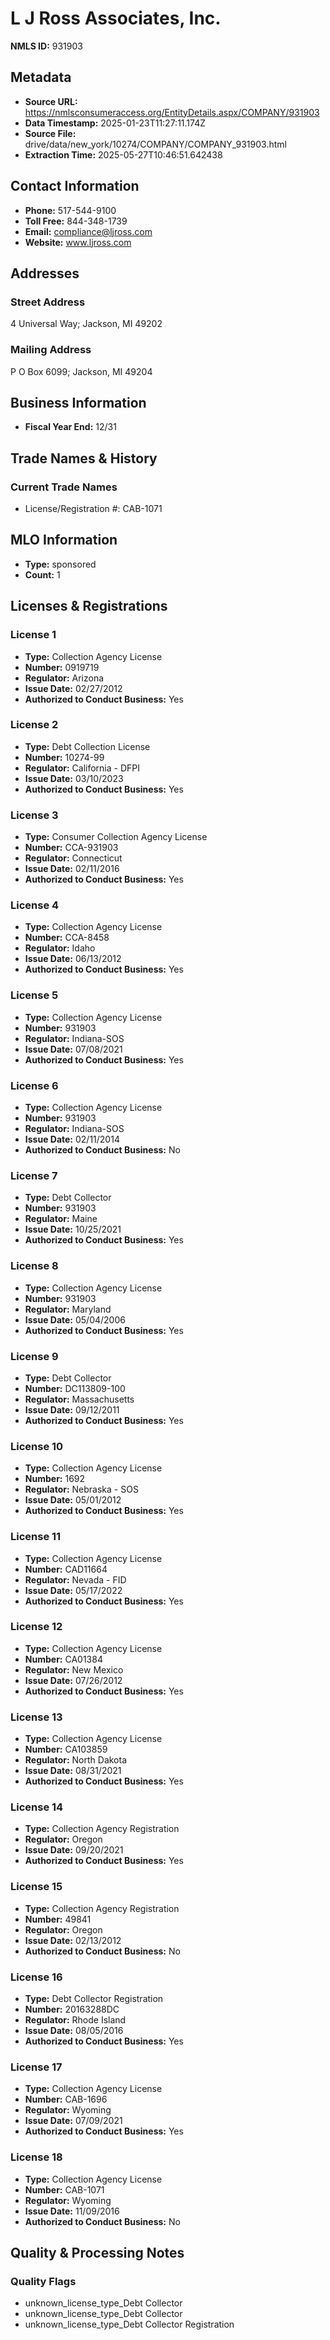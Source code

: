 # L J Ross Associates, Inc.

**NMLS ID:** 931903

## Metadata
- **Source URL:** https://nmlsconsumeraccess.org/EntityDetails.aspx/COMPANY/931903
- **Data Timestamp:** 2025-01-23T11:27:11.174Z
- **Source File:** drive/data/new_york/10274/COMPANY/COMPANY_931903.html
- **Extraction Time:** 2025-05-27T10:46:51.642438

## Contact Information
- **Phone:** 517-544-9100
- **Toll Free:** 844-348-1739
- **Email:** compliance@ljross.com
- **Website:** www.ljross.com

## Addresses
### Street Address
4 Universal Way; Jackson, MI 49202

### Mailing Address
P O Box 6099; Jackson, MI 49204

## Business Information
- **Fiscal Year End:** 12/31

## Trade Names & History
### Current Trade Names
- License/Registration #: CAB-1071

## MLO Information
- **Type:** sponsored
- **Count:** 1

## Licenses & Registrations

### License 1
- **Type:** Collection Agency License
- **Number:** 0919719
- **Regulator:** Arizona
- **Issue Date:** 02/27/2012
- **Authorized to Conduct Business:** Yes

### License 2
- **Type:** Debt Collection License
- **Number:** 10274-99
- **Regulator:** California - DFPI
- **Issue Date:** 03/10/2023
- **Authorized to Conduct Business:** Yes

### License 3
- **Type:** Consumer Collection Agency License
- **Number:** CCA-931903
- **Regulator:** Connecticut
- **Issue Date:** 02/11/2016
- **Authorized to Conduct Business:** Yes

### License 4
- **Type:** Collection Agency License
- **Number:** CCA-8458
- **Regulator:** Idaho
- **Issue Date:** 06/13/2012
- **Authorized to Conduct Business:** Yes

### License 5
- **Type:** Collection Agency License
- **Number:** 931903
- **Regulator:** Indiana-SOS
- **Issue Date:** 07/08/2021
- **Authorized to Conduct Business:** Yes

### License 6
- **Type:** Collection Agency License
- **Number:** 931903
- **Regulator:** Indiana-SOS
- **Issue Date:** 02/11/2014
- **Authorized to Conduct Business:** No

### License 7
- **Type:** Debt Collector
- **Number:** 931903
- **Regulator:** Maine
- **Issue Date:** 10/25/2021
- **Authorized to Conduct Business:** Yes

### License 8
- **Type:** Collection Agency License
- **Number:** 931903
- **Regulator:** Maryland
- **Issue Date:** 05/04/2006
- **Authorized to Conduct Business:** Yes

### License 9
- **Type:** Debt Collector
- **Number:** DC113809-100
- **Regulator:** Massachusetts
- **Issue Date:** 09/12/2011
- **Authorized to Conduct Business:** Yes

### License 10
- **Type:** Collection Agency License
- **Number:** 1692
- **Regulator:** Nebraska - SOS
- **Issue Date:** 05/01/2012
- **Authorized to Conduct Business:** Yes

### License 11
- **Type:** Collection Agency License
- **Number:** CAD11664
- **Regulator:** Nevada - FID
- **Issue Date:** 05/17/2022
- **Authorized to Conduct Business:** Yes

### License 12
- **Type:** Collection Agency License
- **Number:** CA01384
- **Regulator:** New Mexico
- **Issue Date:** 07/26/2012
- **Authorized to Conduct Business:** Yes

### License 13
- **Type:** Collection Agency License
- **Number:** CA103859
- **Regulator:** North Dakota
- **Issue Date:** 08/31/2021
- **Authorized to Conduct Business:** Yes

### License 14
- **Type:** Collection Agency Registration
- **Regulator:** Oregon
- **Issue Date:** 09/20/2021
- **Authorized to Conduct Business:** Yes

### License 15
- **Type:** Collection Agency Registration
- **Number:** 49841
- **Regulator:** Oregon
- **Issue Date:** 02/13/2012
- **Authorized to Conduct Business:** No

### License 16
- **Type:** Debt Collector Registration
- **Number:** 20163288DC
- **Regulator:** Rhode Island
- **Issue Date:** 08/05/2016
- **Authorized to Conduct Business:** Yes

### License 17
- **Type:** Collection Agency License
- **Number:** CAB-1696
- **Regulator:** Wyoming
- **Issue Date:** 07/09/2021
- **Authorized to Conduct Business:** Yes

### License 18
- **Type:** Collection Agency License
- **Number:** CAB-1071
- **Regulator:** Wyoming
- **Issue Date:** 11/09/2016
- **Authorized to Conduct Business:** No

## Quality & Processing Notes
### Quality Flags
- unknown_license_type_Debt Collector
- unknown_license_type_Debt Collector
- unknown_license_type_Debt Collector Registration
